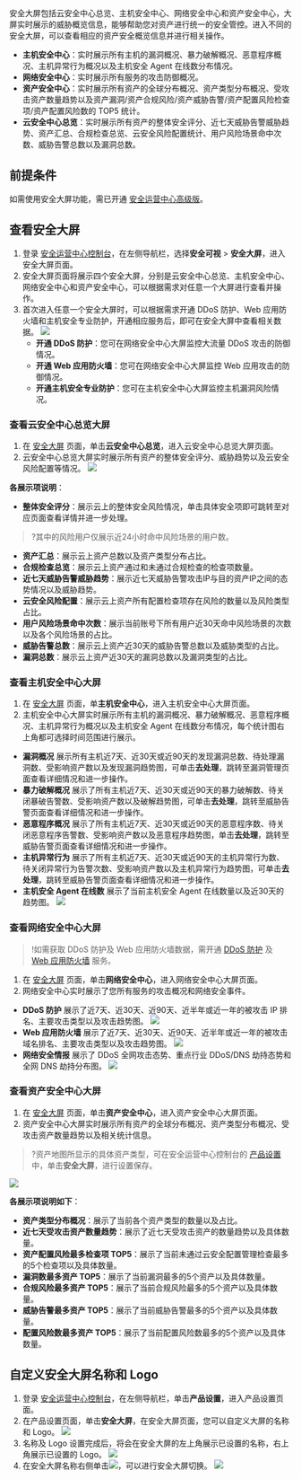 安全大屏包括云安全中心总览、主机安全中心、网络安全中心和资产安全中心，大屏实时展示的威胁概览信息，能够帮助您对资产进行统一的安全管控。进入不同的安全大屏，可以查看相应的资产安全概览信息并进行相关操作。
- **主机安全中心**：实时展示所有主机的漏洞概况、暴力破解概况、恶意程序概况、主机异常行为概况以及主机安全 Agent 在线数分布情况。
- **网络安全中心**：实时展示所有服务的攻击防御概况。
- **资产安全中心**：实时展示所有资产的全球分布概况、资产类型分布概况、受攻击资产数量趋势以及资产漏洞/资产合规风险/资产威胁告警/资产配置风险检查项/资产配置风险数的 TOP5 统计。
- **云安全中心总览**：实时展示所有资产的整体安全评分、近七天威胁告警威胁趋势、资产汇总、合规检查总览、云安全风险配置统计、用户风险场景命中次数、威胁告警总数以及漏洞总数。



## 前提条件
如需使用安全大屏功能，需已开通 [安全运营中心高级版](https://buy.cloud.tencent.com/soc)。
## 查看安全大屏
1. 登录 [安全运营中心控制台](https://console.cloud.tencent.com/ssav2/screen)，在左侧导航栏，选择**安全可视** > **安全大屏**，进入安全大屏页面。
2. 安全大屏页面将展示四个安全大屏，分别是云安全中心总览、主机安全中心、网络安全中心和资产安全中心，可以根据需求对任意一个大屏进行查看并操作。
3. 首次进入任意一个安全大屏时，可以根据需求开通 DDoS 防护、Web 应用防火墙和主机安全专业防护，开通相应服务后，即可在安全大屏中查看相关数据。
![](https://main.qcloudimg.com/raw/451bec7f6cd1ad4aeb794d35e11cd312.png)
	- **开通 DDoS 防护**：您可在网络安全中心大屏监控大流量 DDoS 攻击的防御情况。
	- **开通 Web 应用防火墙**：您可在网络安全中心大屏监控 Web 应用攻击的防御情况。
	- **开通主机安全专业防护**：您可在主机安全中心大屏监控主机漏洞风险情况。

### 查看云安全中心总览大屏
1. 在 [安全大屏](https://console.cloud.tencent.com/ssav2/screen) 页面，单击**云安全中心总览**，进入云安全中心总览大屏页面。
2. 云安全中心总览大屏实时展示所有资产的整体安全评分、威胁趋势以及云安全风险配置等情况。
![](https://qcloudimg.tencent-cloud.cn/raw/b839535c681af1786849be2ef714fd48.png)

**各展示项说明**：
 - **整体安全评分**：展示云上的整体安全风险情况，单击具体安全项即可跳转至对应页面查看详情并进一步处理。
>?其中的风险用户仅展示近24小时命中风险场景的用户数。
>
- **资产汇总**：展示云上资产总数以及资产类型分布占比。
- **合规检查总览**：展示云上资产通过和未通过合规检查的检查项数量。
- **近七天威胁告警威胁趋势**：展示近七天威胁告警攻击IP与目的资产IP之间的态势情况以及威胁趋势。
- **云安全风险配置**：展示云上资产所有配置检查项存在风险的数量以及风险类型占比。
- **用户风险场景命中次数**：展示当前账号下所有用户近30天命中风险场景的次数以及各个风险场景的占比。
- **威胁告警总数**：展示云上资产近30天的威胁告警总数以及威胁类型的占比。
- **漏洞总数**：展示云上资产近30天的漏洞总数以及漏洞类型的占比。


### 查看主机安全中心大屏
1. 在 [安全大屏](https://console.cloud.tencent.com/ssav2/screen) 页面，单**主机安全中心**，进入主机安全中心大屏页面。
2. 主机安全中心大屏实时展示所有主机的漏洞概况、暴力破解概况、恶意程序概况、主机异常行为概况以及主机安全 Agent 在线数分布情况，每个统计图右上角都可选择时间范围进行展示。
 - **漏洞概况**
展示所有主机近7天、近30天或近90天的发现漏洞总数、待处理漏洞数、受影响资产数以及发现漏洞趋势图，可单击**去处理**，跳转至漏洞管理页面查看详细情况和进一步操作。
 - **暴力破解概况**
展示了所有主机近7天、近30天或近90天的暴力破解数、待关闭暴破告警数、受影响资产数以及破解趋势图，可单击**去处理**，跳转至威胁告警页面查看详细情况和进一步操作。
 - **恶意程序概况**
展示了所有主机近7天、近30天或近90天的恶意程序数、待关闭恶意程序告警数、受影响资产数以及恶意程序趋势图，单击**去处理**，跳转至威胁告警页面查看详细情况和进一步操作。
 - **主机异常行为**
展示了所有主机近7天、近30天或近90天的主机异常行为数、待关闭异常行为告警次数、受影响资产数以及主机异常行为趋势图，可单击**去处理**，跳转至威胁告警页面查看详细情况和进一步操作。
 - **主机安全 Agent 在线数**
展示了当前主机安全 Agent 在线数量以及近30天的趋势图。
![](https://qcloudimg.tencent-cloud.cn/raw/efc1ad20ccb1849f1103e12a6abeac45.png)


### 查看网络安全中心大屏
>!如需获取 DDoS 防护及 Web 应用防火墙数据，需开通 [DDoS 防护](https://buy.cloud.tencent.com/dayu_buy#/bgp) 及 [Web 应用防火墙](https://buy.cloud.tencent.com/buy/waf) 服务。
>
1. 在 [安全大屏](https://console.cloud.tencent.com/ssav2/screen) 页面，单击**网络安全中心**，进入网络安全中心大屏页面。
2. 网络安全中心实时展示了您所有服务的攻击概况和网络安全事件。
 - **DDoS 防护**
展示了近7天、近30天、近90天、近半年或近一年的被攻击 IP 排名、主要攻击类型以及攻击趋势图。
![](https://main.qcloudimg.com/raw/2780f6d58c813089b9721ec90f7dda3e.png)
 - **Web 应用防火墙**
展示了近7天、近30天、近90天、近半年或近一年的被攻击域名排名、主要攻击类型以及攻击趋势图。
![](https://qcloudimg.tencent-cloud.cn/raw/f49c3e378926a9049ccb6406d6ac43cd.png)
 - **网络安全情报**
展示了 DDoS 全网攻击态势、重点行业 DDoS/DNS 劫持态势和全网 DNS 劫持分布图。
![](https://qcloudimg.tencent-cloud.cn/raw/522149e33d97729a9065479da29490db.png)



### 查看资产安全中心大屏
1. 在 [安全大屏](https://console.cloud.tencent.com/ssav2/screen) 页面，单击**资产安全中心**，进入资产安全中心大屏页面。
2. 资产安全中心大屏实时展示所有资产的全球分布概况、资产类型分布概况、受攻击资产数量趋势以及相关统计信息。
>?资产地图所显示的具体资产类型，可在安全运营中心控制台的 [产品设置](https://console.cloud.tencent.com/ssav2/setting) 中，单击**安全大屏**，进行设置保存。
>
![](https://qcloudimg.tencent-cloud.cn/raw/d40b1d85ec631885a617bd4a0aa2bb2b.png)

**各展示项说明如下**：
 - **资产类型分布概况**：展示了当前各个资产类型的数量以及占比。
 - **近七天受攻击资产数量趋势**：展示了近七天受攻击资产的数量趋势以及具体数量。
 - **资产配置风险最多检查项 TOP5**：展示了当前未通过云安全配置管理检查最多的5个检查项以及具体数量。
 - **漏洞数最多资产 TOP5**：展示了当前漏洞最多的5个资产以及具体数量。
 - **合规风险最多资产 TOP5**：展示了当前合规风险最多的5个资产以及具体数量。
 - **威胁告警最多资产 TOP5**：展示了当前威胁告警最多的5个资产以及具体数量。
 - **配置风险数最多资产 TOP5**：展示了当前配置风险数最多的5个资产以及具体数量。



## 自定义安全大屏名称和 Logo
1. 登录 [安全运营中心控制台](https://console.cloud.tencent.com/ssav2/setting)，在左侧导航栏，单击**产品设置**，进入产品设置页面。
2. 在产品设置页面，单击**安全大屏**，在安全大屏页面，您可以自定义大屏的名称和 Logo。
![](https://main.qcloudimg.com/raw/f993d0b6e51fd0041bdbba5ef5a3debe.png)
3. 名称及 Logo 设置完成后，将会在安全大屏的左上角展示已设置的名称，右上角展示已设置的 Logo。
![](https://main.qcloudimg.com/raw/f422727d2bdaa0f6c79cb280051915b1.png)
4. 在安全大屏名称右侧单击![](https://qcloudimg.tencent-cloud.cn/raw/43b1eba43eb3abb2e1a257c279c71f9a.png)，可以进行安全大屏切换。
![](https://main.qcloudimg.com/raw/36a1684a3169a99f11c4d688436b7d2c.png)
